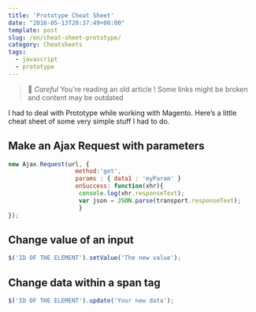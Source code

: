 ```yaml
---
title: 'Prototype Cheat Sheet'
date: "2016-05-13T20:37:49+00:00"
template: post
slug: /en/cheat-sheet-prototype/
category: Cheatsheets
tags:
  - javascript
  - prototype
---
```



> 👴 _Careful_ You're reading an old article ! Some links might be broken and content may be outdated

I had to deal with Prototype while working with Magento. Here&rsquo;s a little cheat sheet of some very simple stuff I had to do.

## Make an Ajax Request with parameters

```javascript
new Ajax.Request(url, {
                   method:'get',
                   params : { data1 : 'myParam' }
                   onSuccess: function(xhr){
                    console.log(xhr.responseText); 
                    var json = JSON.parse(transport.responseText);
                    }
});
```

## Change value of an input


```javascript
$('ID OF THE ELEMENT').setValue('The new value');
```

## Change data within a span tag


```javascript
$('ID OF THE ELEMENT').update('Your new data');
```
